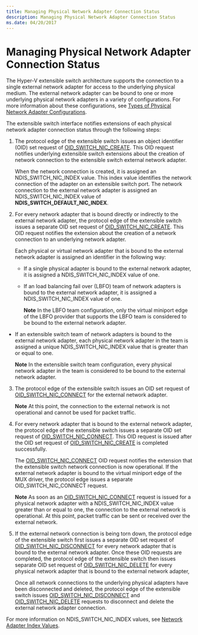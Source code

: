 ```yaml
---
title: Managing Physical Network Adapter Connection Status
description: Managing Physical Network Adapter Connection Status
ms.date: 04/20/2017
---
```


# Managing Physical Network Adapter Connection Status


The Hyper-V extensible switch architecture supports the connection to a single external network adapter for access to the underlying physical medium. The external network adapter can be bound to one or more underlying physical network adapters in a variety of configurations. For more information about these configurations, see [Types of Physical Network Adapter Configurations](types-of-physical-network-adapter-configurations.md).

The extensible switch interface notifies extensions of each physical network adapter connection status through the following steps:

1.  The protocol edge of the extensible switch issues an object identifier (OID) set request of [OID\_SWITCH\_NIC\_CREATE](./oid-switch-nic-create.md). This OID request notifies underlying extensible switch extensions about the creation of network connection to the extensible switch external network adapter.

    When the network connection is created, it is assigned an NDIS\_SWITCH\_NIC\_INDEX value. This index value identifies the network connection of the adapter on an extensible switch port. The network connection to the external network adapter is assigned an NDIS\_SWITCH\_NIC\_INDEX value of **NDIS\_SWITCH\_DEFAULT\_NIC\_INDEX**.

2.  For every network adapter that is bound directly or indirectly to the external network adapter, the protocol edge of the extensible switch issues a separate OID set request of [OID\_SWITCH\_NIC\_CREATE](./oid-switch-nic-create.md). This OID request notifies the extension about the creation of a network connection to an underlying network adapter.

    Each physical or virtual network adapter that is bound to the external network adapter is assigned an identifier in the following way:

    -   If a single physical adapter is bound to the external network adapter, it is assigned a NDIS\_SWITCH\_NIC\_INDEX value of one.

    -   If an load balancing fail over (LBFO) team of network adapters is bound to the external network adapter, it is assigned a NDIS\_SWITCH\_NIC\_INDEX value of one.

        **Note**  In the LBFO team configuration, only the virtual miniport edge of the LBFO provider that supports the LBFO team is considered to be bound to the external network adapter.




-   If an extensible switch team of network adapters is bound to the external network adapter, each physical network adapter in the team is assigned a unique NDIS\_SWITCH\_NIC\_INDEX value that is greater than or equal to one.

    **Note**  In the extensible switch team configuration, every physical network adapter in the team is considered to be bound to the external network adapter.




3.  The protocol edge of the extensible switch issues an OID set request of [OID\_SWITCH\_NIC\_CONNECT](./oid-switch-nic-connect.md) for the external network adapter.

    **Note**  At this point, the connection to the external network is not operational and cannot be used for packet traffic.



4.  For every network adapter that is bound to the external network adapter, the protocol edge of the extensible switch issues a separate OID set request of [OID\_SWITCH\_NIC\_CONNECT](./oid-switch-nic-connect.md). This OID request is issued after the OID set request of [OID\_SWITCH\_NIC\_CREATE](./oid-switch-nic-create.md) is completed successfully.

    The [OID\_SWITCH\_NIC\_CONNECT](./oid-switch-nic-connect.md) OID request notifies the extension that the extensible switch network connection is now operational. If the external network adapter is bound to the virtual miniport edge of the MUX driver, the protocol edge issues a separate OID\_SWITCH\_NIC\_CONNECT request.

    **Note**  As soon as an [OID\_SWITCH\_NIC\_CONNECT](./oid-switch-nic-connect.md) request is issued for a physical network adapter with a NDIS\_SWITCH\_NIC\_INDEX value greater than or equal to one, the connection to the external network is operational. At this point, packet traffic can be sent or received over the external network.



5.  If the external network connection is being torn down, the protocol edge of the extensible switch first issues a separate OID set request of [OID\_SWITCH\_NIC\_DISCONNECT](./oid-switch-nic-disconnect.md) for every network adapter that is bound to the external network adapter. Once these OID requests are completed, the protocol edge of the extensible switch then issues separate OID set request of [OID\_SWITCH\_NIC\_DELETE](./oid-switch-nic-delete.md) for every physical network adapter that is bound to the external network adapter,

    Once all network connections to the underlying physical adapters have been disconnected and deleted, the protocol edge of the extensible switch issues [OID\_SWITCH\_NIC\_DISCONNECT](./oid-switch-nic-disconnect.md) and [OID\_SWITCH\_NIC\_DELETE](./oid-switch-nic-delete.md) requests to disconnect and delete the external network adapter connection.

For more information on NDIS\_SWITCH\_NIC\_INDEX values, see [Network Adapter Index Values](network-adapter-index-values.md).
